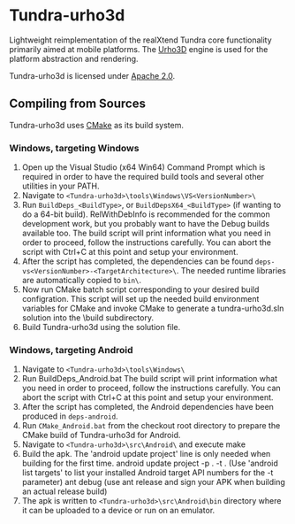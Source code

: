 Tundra-urho3d
=============

Lightweight reimplementation of the realXtend Tundra core functionality primarily aimed at mobile platforms. The [Urho3D] engine is used for the platform abstraction and rendering.

Tundra-urho3d is licensed under [Apache 2.0].

Compiling from Sources
----------------------

Tundra-urho3d uses [CMake] as its build system.

### Windows, targeting Windows

1. Open up the Visual Studio (x64 Win64) Command Prompt which is required in order to have the required build tools and several other utilities in your PATH.
2. Navigate to `<Tundra-urho3d>\tools\Windows\VS<VersionNumber>\`
3. Run `BuildDeps_<BuildType>`, or `BuildDepsX64_<BuildType>` (if wanting to do a 64-bit build). RelWithDebInfo is recommended for the common development work, but you probably want to have the Debug builds available too.
   The build script will print information what you need in order to proceed, follow the instructions carefully. You can abort the script with Ctrl+C at this point and setup your environment.
4. After the script has completed, the dependencies can be found `deps-vs<VersionNumber>-<TargetArchitecture>\`. The needed runtime libraries are automatically copied to `bin\`.
5. Now run CMake batch script corresponding to your desired build configration. This script will set up the needed build environment variables for CMake and invoke CMake to generate a tundra-urho3d.sln solution into the <Tundra-urho3d>\build subdirectory.
6. Build Tundra-urho3d using the solution file.

### Windows, targeting Android

1. Navigate to `<Tundra-urho3d>\tools\Windows\`
2. Run BuildDeps_Android.bat
   The build script will print information what you need in order to proceed, follow the instructions carefully. You can abort the script with Ctrl+C at this point and setup your environment.
3. After the script has completed, the Android dependencies have been produced in `deps-android`.
4. Run `CMake_Android.bat` from the checkout root directory to prepare the CMake build of Tundra-urho3d for Android.
5. Navigate to `<Tundra-urho3d>\src\Android\` and execute
   make
6. Build the apk. The 'android update project' line is only needed when building for the first time.
   android update project -p . -t <targetAPINumber>. (Use 'android list targets' to list your installed Android target API numbers for the -t parameter)
   ant debug (use ant release and sign your APK when building an actual release build)
6. The apk is written to `<Tundra-urho3d>\src\Android\bin` directory where it can be uploaded to a device or run on an emulator.

[Apache 2.0]: http://www.apache.org/licenses/LICENSE-2.0.txt "Apache 2.0 license"
[Urho3D]: http://urho3d.github.io "Urho3D homepage"
[CMake]: http://www.cmake.org/ "CMake homepage"
